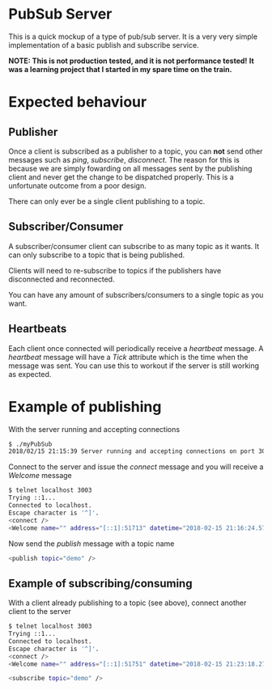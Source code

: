 PubSub Server
=============

This is a quick mockup of a type of pub/sub server. It is a very very simple implementation of a basic publish and subscribe service.

**NOTE: This is not production tested, and it is not performance tested!**
**It was a learning project that I started in my spare time on the train.**

Expected behaviour
==================

Publisher
---------

Once a client is subscribed as a publisher to a topic, you can **not** send other
messages such as *ping*, *subscribe*, *disconnect*. The reason for this is because
we are simply fowarding on all messages sent by the publishing client and never get
the change to be dispatched properly. This is a unfortunate outcome from a poor
design.

There can only ever be a single client publishing to a topic.


Subscriber/Consumer
-------------------

A subscriber/consumer client can subscribe to as many topic as it wants. It can only subscribe to a topic that is being published.

Clients will need to re-subscribe to topics if the publishers have disconnected and
reconnected.

You can have any amount of subscribers/consumers to a single topic as you want.


Heartbeats
----------

Each client once connected will periodically receive a *heartbeat* message. A *heartbeat* message will have a *Tick* attribute which is the time when the message
was sent. You can use this to workout if the server is still working as expected.


Example of publishing
=====================

With the server running and accepting connections

```bash
$ ./myPubSub
2018/02/15 21:15:39 Server running and accepting connections on port 3003
```

Connect to the server and issue the *connect* message and you will receive a *Welcome* message

```bash
$ telnet localhost 3003
Trying ::1...
Connected to localhost.
Escape character is '^]'.
<connect />
<Welcome name="" address="[::1]:51713" datetime="2018-02-15 21:16:24.576339 +1100 AEDT m=+45.094943292"><topics></topics></Welcome>
```

Now send the *publish* message with a topic name

```bash
<publish topic="demo" />
```


Example of subscribing/consuming
--------------------------------

With a client already publishing to a topic (see above), connect another client to the server

```bash
$ telnet localhost 3003
Trying ::1...
Connected to localhost.
Escape character is '^]'.
<connect />
<Welcome name="" address="[::1]:51751" datetime="2018-02-15 21:23:18.273907 +1100 AEDT m=+458.780100610"><topics><topic>demo</topic></topics></Welcome>
```

```bash
<subscribe topic="demo" />
```